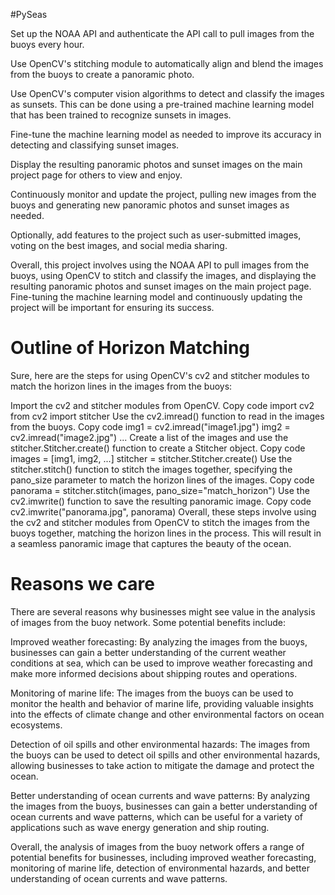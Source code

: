 #PySeas

Set up the NOAA API and authenticate the API call to pull images from the buoys every hour.

Use OpenCV's stitching module to automatically align and blend the images from the buoys to create a panoramic photo.

Use OpenCV's computer vision algorithms to detect and classify the images as sunsets. This can be done using a pre-trained machine learning model that has been trained to recognize sunsets in images.

Fine-tune the machine learning model as needed to improve its accuracy in detecting and classifying sunset images.

Display the resulting panoramic photos and sunset images on the main project page for others to view and enjoy.

Continuously monitor and update the project, pulling new images from the buoys and generating new panoramic photos and sunset images as needed.

Optionally, add features to the project such as user-submitted images, voting on the best images, and social media sharing.

Overall, this project involves using the NOAA API to pull images from the buoys, using OpenCV to stitch and classify the images, and displaying the resulting panoramic photos and sunset images on the main project page. Fine-tuning the machine learning model and continuously updating the project will be important for ensuring its success.

# Outline of Horizon Matching

Sure, here are the steps for using OpenCV's cv2 and stitcher modules to match the horizon lines in the images from the buoys:

Import the cv2 and stitcher modules from OpenCV.
Copy code
import cv2
from cv2 import stitcher
Use the cv2.imread() function to read in the images from the buoys.
Copy code
img1 = cv2.imread("image1.jpg")
img2 = cv2.imread("image2.jpg")
...
Create a list of the images and use the stitcher.Stitcher.create() function to create a Stitcher object.
Copy code
images = [img1, img2, ...]
stitcher = stitcher.Stitcher.create()
Use the stitcher.stitch() function to stitch the images together, specifying the pano_size parameter to match the horizon lines of the images.
Copy code
panorama = stitcher.stitch(images, pano_size="match_horizon")
Use the cv2.imwrite() function to save the resulting panoramic image.
Copy code
cv2.imwrite("panorama.jpg", panorama)
Overall, these steps involve using the cv2 and stitcher modules from OpenCV to stitch the images from the buoys together, matching the horizon lines in the process. This will result in a seamless panoramic image that captures the beauty of the ocean.

# Reasons we care

There are several reasons why businesses might see value in the analysis of images from the buoy network. Some potential benefits include:

Improved weather forecasting: By analyzing the images from the buoys, businesses can gain a better understanding of the current weather conditions at sea, which can be used to improve weather forecasting and make more informed decisions about shipping routes and operations.

Monitoring of marine life: The images from the buoys can be used to monitor the health and behavior of marine life, providing valuable insights into the effects of climate change and other environmental factors on ocean ecosystems.

Detection of oil spills and other environmental hazards: The images from the buoys can be used to detect oil spills and other environmental hazards, allowing businesses to take action to mitigate the damage and protect the ocean.

Better understanding of ocean currents and wave patterns: By analyzing the images from the buoys, businesses can gain a better understanding of ocean currents and wave patterns, which can be useful for a variety of applications such as wave energy generation and ship routing.

Overall, the analysis of images from the buoy network offers a range of potential benefits for businesses, including improved weather forecasting, monitoring of marine life, detection of environmental hazards, and better understanding of ocean currents and wave patterns.